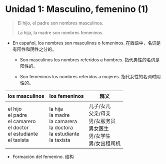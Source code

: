 ﻿# Unidad 1: Masculino, femenino (1)

> El hijo, el padre son nombres masculinos.
>
> La hija, la madre son nombres femeninos.

* En español, los nombres son masculinos o femeninos. 在西语中，名词是有阳性和阴性之分的。

  * Son masculinos los nombres referidos a hombres. 指代男性的名词是阳性的。

  * Son femeninos los nombres referidos a mujeres. 指代女性的名词时阴性的。

los masculinos| los femeninos | 释义
--- | --- | ---
el hijo <br> el padre <br> el camarero <br> el doctor <br> el estudiante <br> el taxista | la hija <br> la madre <br> la camarera <br> la doctora <br> la estudiante <br> la taxista | 儿子/女儿 <br> 父亲/母亲 <br> 男/女服务员 <br> 男女医生 <br> 男/女学生 <br> 男/女出租司机

- Formación del femenino. 结构

